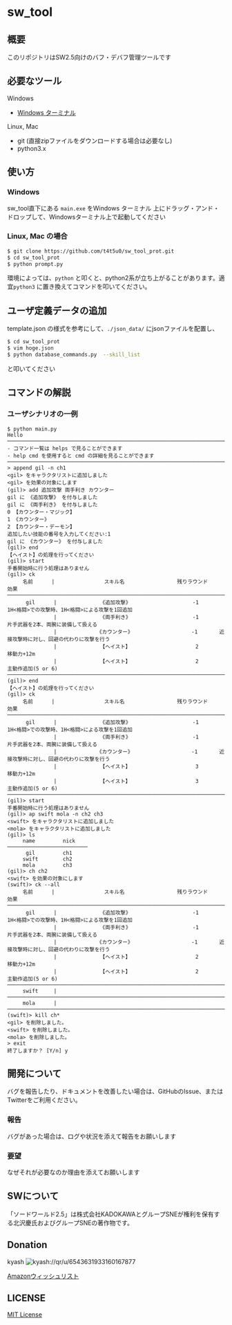 # sw_tool

## 概要
 このリポジトリはSW2.5向けのバフ・デバフ管理ツールです

## 必要なツール

Windows
 - [Windows ターミナル](https://www.microsoft.com/ja-jp/p/windows-terminal-preview/9n0dx20hk701?activetab=pivot:overviewtab)

Linux, Mac
 - git (直接zipファイルをダウンロードする場合は必要なし)
 - python3.x

## 使い方

### Windows

sw_tool直下にある `main.exe` をWindows ターミナル 上にドラッグ・アンド・ドロップして、Windowsターミナル上で起動してください

### Linux, Mac の場合

 ```bash
 $ git clone https://github.com/t4t5u0/sw_tool_prot.git
 $ cd sw_tool_prot
 $ python prompt.py
 ```

環境によっては、`python` と叩くと、python2系が立ち上がることがあります。適宜`python3` に置き換えてコマンドを叩いてください。


## ユーザ定義データの追加
template.json の様式を参考にして、`./json_data/` にjsonファイルを配置し、

```bash
$ cd sw_tool_prot
$ vim hoge.json
$ python database_commands.py  --skill_list
```

と叩いてください

## コマンドの解説

### ユーザシナリオの一例

```console
$ python main.py 
Hello
────────────────────────────────────────────────────────────────────────────────────────────────────
- コマンド一覧は helps で見ることができます
- help cmd を使用すると cmd の詳細を見ることができます
────────────────────────────────────────────────────────────────────────────────────────────────────
> append gil -n ch1
<gil> をキャラクタリストに追加しました
<gil> を効果の対象にします
(gil)> add 追加攻撃 両手利き カウンター
gil に 《追加攻撃》 を付与しました
gil に 《両手利き》 を付与しました
0 【カウンター・マジック】
1 《カウンター》
2 【カウンター・デーモン】
追加したい技能の番号を入力してください:1
gil に 《カウンター》 を付与しました
(gil)> end
【ヘイスト】の処理を行ってください
(gil)> start
手番開始時に行う処理はありません
(gil)> ck
     名前      |                スキル名                 残りラウンド          効果        
────────────────────────────────────────────────────────────────────────────────────────────────────
      gil      |              《追加攻撃》                    -1       1H<格闘>での攻撃時、1H<格闘>による攻撃を1回追加
               |              《両手利き》                    -1       片手武器を2本、両腕に装備して扱える
               |             《カウンター》                   -1       近接攻撃時に対し、回避の代わりに攻撃を行う
               |              【ヘイスト】                     2       移動力+12m          
               |              【ヘイスト】                     2       主動作追加(5 or 6)  
────────────────────────────────────────────────────────────────────────────────────────────────────
(gil)> end
【ヘイスト】の処理を行ってください
(gil)> ck
     名前      |                スキル名                 残りラウンド          効果        
────────────────────────────────────────────────────────────────────────────────────────────────────
      gil      |              《追加攻撃》                    -1       1H<格闘>での攻撃時、1H<格闘>による攻撃を1回追加
               |              《両手利き》                    -1       片手武器を2本、両腕に装備して扱える
               |             《カウンター》                   -1       近接攻撃時に対し、回避の代わりに攻撃を行う
               |              【ヘイスト】                     3       移動力+12m          
               |              【ヘイスト】                     3       主動作追加(5 or 6)  
────────────────────────────────────────────────────────────────────────────────────────────────────
(gil)> start
手番開始時に行う処理はありません
(gil)> ap swift mola -n ch2 ch3
<swift> をキャラクタリストに追加しました
<mola> をキャラクタリストに追加しました
(gil)> ls
     name         nick   
──────────────────────────
      gil         ch1    
     swift        ch2    
     mola         ch3    
(gil)> ch ch2
<swift> を効果の対象にします
(swift)> ck --all
     名前      |                スキル名                 残りラウンド          効果        
────────────────────────────────────────────────────────────────────────────────────────────────────
      gil      |              《追加攻撃》                    -1       1H<格闘>での攻撃時、1H<格闘>による攻撃を1回追加
               |              《両手利き》                    -1       片手武器を2本、両腕に装備して扱える
               |             《カウンター》                   -1       近接攻撃時に対し、回避の代わりに攻撃を行う
               |              【ヘイスト】                     2       移動力+12m          
               |              【ヘイスト】                     2       主動作追加(5 or 6)  
────────────────────────────────────────────────────────────────────────────────────────────────────
     swift     |                                                                           
────────────────────────────────────────────────────────────────────────────────────────────────────
     mola      |                                                                           
──────────────────────────────────────────────────────────────────────────────────────────────────── 
(swift)> kill ch*
<gil> を削除しました。
<swift> を削除しました。
<mola> を削除しました。
> exit
終了しますか？ [Y/n] y
```

## 開発について
バグを報告したり、ドキュメントを改善したい場合は、GitHubのIssue、またはTwitterをご利用ください。

### 報告 
バグがあった場合は、ログや状況を添えて報告をお願いします

### 要望
なぜそれが必要なのか理由を添えてお願いします

## SWについて
「ソードワールド2.5」は株式会社KADOKAWAとグループSNEが権利を保有する北沢慶氏およびグループSNEの著作物です。

## Donation
kyash
![kyash://qr/u/6543631933160167877](https://cdn.discordapp.com/attachments/422717592407375872/715611669560295524/kyash_qr.jpg)

[Amazonウィッシュリスト](https://www.amazon.jp/hz/wishlist/ls/1IZFSBX7TAFX1?ref_=wl_share)

## LICENSE
[MIT License](https://github.com/t4t5u0/sw_tool/blob/develop/LICENSE)